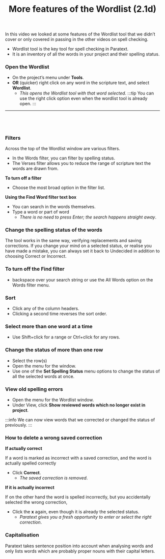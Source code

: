 ﻿---
title: More features of the Wordlist (2.1d) 
---
In this video we looked at some features of the Wordlist tool that we didn’t cover or only covered in passing in the other videos on spell checking.

-  Wordlist tool is the key tool for spell checking in Paratext.
-  It is an inventory of all the words in your project and their spelling status.

### Open the Wordlist

-  On the project’s menu under **Tools**.
-  **OR** (quicker) right click on any word in the scripture text, and select **Wordlist**.  
   -  *This opens the Wordlist tool with that word selected*.
:::tip
You can use the right click option even when the wordlist tool is already open.
:::
 
----

 
----


### Filters

Across the top of the Wordlist window are various filters.

-  In the Words filter, you can filter by spelling status.
-  The Verses filter allows you to reduce the range of scripture text the words are drawn from.

**To turn off a filter**

-  Choose the most broad option in the filter list.

**Using the Find Word filter text box**

-  You can search in the words themselves.
-  Type a word or part of word
    -  *There is no need to press Enter; the search happens straight away*.

### Change the spelling status of the words

The tool works in the same way, verifying replacements and saving corrections. If you change your mind on a selected status, or realise you have made a mistake, you can always set it back to Undecided in addition to choosing Correct or Incorrect.

### To turn off the Find filter

-  backspace over your search string or use the All Words option on the Words filter menu.

### Sort

-  Click any of the column headers.
-  Clicking a second time reverses the sort order.

### Select more than one word at a time

-  Use Shift+click for a range or Ctrl+click for any rows.

### Change the status of more than one row

-  Select the row(s)
-  Open the menu for the window.
-  Use one of the **Set Spelling Status** menu options to change the status of all the selected words at once.

### View old spelling errors

-  Open the menu for the Wordlist window.
-  Under View, click **Show reviewed words which no longer exist in project**.

:::info
We can now view words that we corrected or changed the status of previously.
:::

### How to delete a wrong saved correction

**If actually correct**

If a word is marked as incorrect with a saved correction, and the word is actually spelled correctly

-  Click **Correct**.  
    -  *The saved correction is removed*.

**If it is actually incorrect**

If on the other hand the word is spelled incorrectly, but you accidentally selected the wrong correction,

-  Click the **x** again, even though it is already the selected status.  
    -  *Paratext gives you a fresh opportunity to enter or select the right correction*.

### Capitalisation

Paratext takes sentence position into account when analysing words and only lists words which are probably proper nouns with their capital letters.

